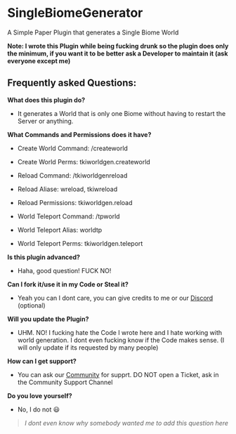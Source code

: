 # SingleBiomeGenerator
A Simple Paper Plugin that generates a Single Biome World

**Note: I wrote this Plugin while being fucking drunk so the plugin does only the minimum, if you want it to be better ask a Developer to maintain it (ask everyone except me)**

## Frequently asked Questions:

**What does this plugin do?**
- It generates a World that is only one Biome without having to restart the Server or anything.

**What Commands and Permissions does it have?**
- Create World Command: /createworld <worldname> <biome>
- Create World Perms: tkiworldgen.createworld

- Reload Command: /tkiworldgenreload
- Reload Aliase: wreload, tkiwreload
- Reload Permissions: tkiworldgen.reload

- World Teleport Command: /tpworld <worldname>
- World Teleport Alias: worldtp
- World Teleport Perms: tkiworldgen.teleport

**Is this plugin advanced?**
- Haha, good question! FUCK NO!

**Can I fork it/use it in my Code or Steal it?**
- Yeah you can I dont care, you can give credits to me or our [Discord](https://discord.gg/ca5FSvZCKx) (optional)

**Will you update the Plugin?**
- UHM. NO! I fucking hate the Code I wrote here and I hate working with world generation. I dont even fucking know if the Code makes sense. (I will only update if its requested by many people)

**How can I get support?**
- You can ask our [Community](https://discord.gg/ca5FSvZCKx) for supprt. DO NOT open a Ticket, ask in the Community Support Channel

**Do you love yourself?**
- No, I do not 😃
> *I dont even know why somebody wanted me to add this question here*

